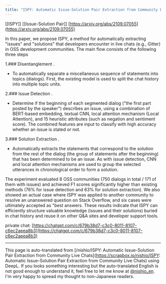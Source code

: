 ```yaml
---
title: "ISPY: Automatic Issue-Solution Pair Extraction from Community Live Chats"
---
```


[[ISPY]]
[[Issue-Solution Pair]]
[https://arxiv.org/abs/2109.07055](https://arxiv.org/abs/2109.07055)

In this paper, we propose ISPY, a method for automatically extracting "issues" and "solutions" that developers encounter in live chats (e.g., Gitter) in OSS development communities. The main flow consists of the following three steps

1.### Disentanglement
.
- To automatically separate a miscellaneous sequence of statements into topics (dialogs). First, the existing model is used to split the chat history into multiple topic units.

2.### Issue Detection
.
- Determine if the beginning of each segmented dialog ("the first part posted by the speaker") describes an issue, using a combination of BERT-based embedding, textual CNN, local attention mechanism (Local Attention), and 15 heuristic attributes (such as negation and sentiment score). The combined features are input to classify with high accuracy whether an issue is stated or not.

3.### Solution Extraction
.
- Automatically extracts the statements that correspond to the solution from the rest of the dialog (the group of statements after the beginning) that has been determined to be an issue. As with issue detection, CNN and local attention mechanisms are used to group the selected utterances in chronological order to form a solution.

The experiment evaluated 8 OSS communities (750 dialogs in total / 171 of them with issues) and achieved F1 scores significantly higher than existing methods (76% for issue detection and 63% for solution extraction). We also showed an actual case where ISPY was applied to another community to resolve an unanswered question on Stack Overflow, and six cases were ultimately accepted as "best answers. These results indicate that ISPY can efficiently structure valuable knowledge (issues and their solutions) buried in chat history and reuse it on other Q&A sites and developer support tools.

private chat: [https://chatgpt.com/c/679b38d7-c3c0-8011-8107-c6ec2aeea8b3](https://chatgpt.com/c/679b38d7-c3c0-8011-8107-c6ec2aeea8b3)

---
This page is auto-translated from [/nishio/ISPY: Automatic Issue-Solution Pair Extraction from Community Live Chats](https://scrapbox.io/nishio/ISPY: Automatic Issue-Solution Pair Extraction from Community Live Chats) using DeepL. If you looks something interesting but the auto-translated English is not good enough to understand it, feel free to let me know at [@nishio_en](https://twitter.com/nishio_en). I'm very happy to spread my thought to non-Japanese readers.